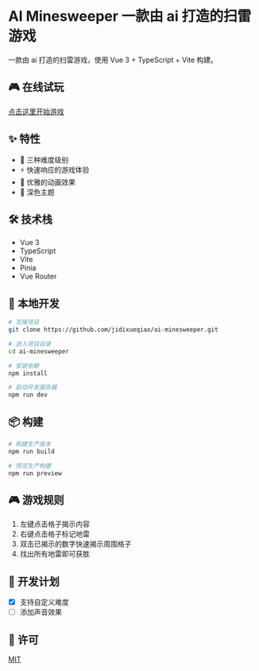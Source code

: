 # AI Minesweeper 一款由 ai 打造的扫雷游戏

一款由 ai 打造的扫雷游戏，使用 Vue 3 + TypeScript + Vite 构建。

## 🎮 在线试玩

[点击这里开始游戏](https://jidixueqiao.github.io/ai-minesweeper/)

## ✨ 特性

- 🎯 三种难度级别
- ⚡️ 快速响应的游戏体验
- 🎨 优雅的动画效果
- 🌙 深色主题

## 🛠️ 技术栈

- Vue 3
- TypeScript
- Vite
- Pinia
- Vue Router

## 🚀 本地开发

```bash
# 克隆项目
git clone https://github.com/jidixueqiao/ai-minesweeper.git

# 进入项目目录
cd ai-minesweeper

# 安装依赖
npm install

# 启动开发服务器
npm run dev
```

## 📦 构建

```bash
# 构建生产版本
npm run build

# 预览生产构建
npm run preview
```

## 🎮 游戏规则

1. 左键点击格子揭示内容
2. 右键点击格子标记地雷
3. 双击已揭示的数字快速揭示周围格子
4. 找出所有地雷即可获胜

## 📝 开发计划

- [x] 支持自定义难度
- [ ] 添加声音效果

## 📄 许可

[MIT](./LICENSE)
